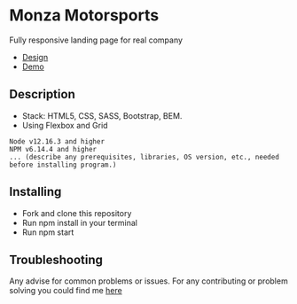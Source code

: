 # Monza Motorsports

Fully responsive landing page for real company

   - [Design](https://www.figma.com/file/UlBnJHOSYkW4KEPwusZfNQ/Test-task?node-id=0%3A1)
   - [Demo](https://aldmpr.github.io/Monza/)

## Description
   - Stack: HTML5, CSS, SASS, Bootstrap, BEM.
   - Using Flexbox and Grid

    Node v12.16.3 and higher
    NPM v6.14.4 and higher
    ... (describe any prerequisites, libraries, OS version, etc., needed before installing program.)

## Installing

   - Fork and clone this repository
   - Run npm install in your terminal
   - Run npm start

## Troubleshooting

Any advise for common problems or issues. For any contributing or problem solving you could find me [here](https://t.me/prokopovich)